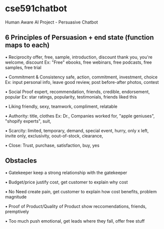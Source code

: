 # cse591chatbot
Human Aware AI Project - Persuasive Chatbot

## 6 Principles of Persuasion + end state (function maps to each)
• Reciprocity
offer, free, sample, introduction, discount
thank you, you're welcome, discount
Ex: "Free" ebooks, free webinars, free podcasts, free samples, free trial

• Commitment & Consistency
safe, action, commitment, investment, choice
Ex: input personal info, leave good review, post before-after photos, contest

• Social Proof
expert, recommendation, friends, credible, endorsement, popular
Ex: star ratings, popularity, testimonials, friends liked this

• Liking
friendly, sexy, teamwork, compliment, relatable

• Authority:
title, clothes
Ex: Dr., Companies worked for, "apple geniuses", "shopify experts", suit,

• Scarcity:
limited, temporary, demand, special event, hurry, only x left, invite only, exclusivity, oout-of-stock, clearance, 

• Close:
Trust, purchase, satisfaction, buy, yes

## Obstacles
• Gatekeeper
keep a strong relationship with the gatekeeper

• Budget/price
justify cost, get customer to explain why cost

• No Need
create pain, get customer to explain how cost benefits, problem magnitude

• Proof of Product/Quality of Product
show reccomendations, friends, premptively

• Too much push
emotional, get leads where they fall, offer free stuff
